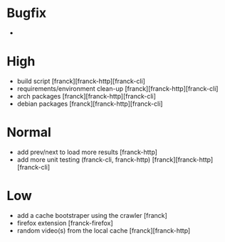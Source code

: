 # Bugfix
  -

# High
  - build script [franck][franck-http][franck-cli]
  - requirements/environment clean-up [franck][franck-http][franck-cli]
  - arch packages [franck][franck-http][franck-cli]
  - debian packages [franck][franck-http][franck-cli]

# Normal
  - add prev/next to load more results [franck-http]
  - add more unit testing (franck-cli, franck-http) [franck][franck-http][franck-cli]

# Low
  - add a cache bootstraper using the crawler [franck]
  - firefox extension [franck-firefox]
  - random video(s) from the local cache [franck][franck-http]
